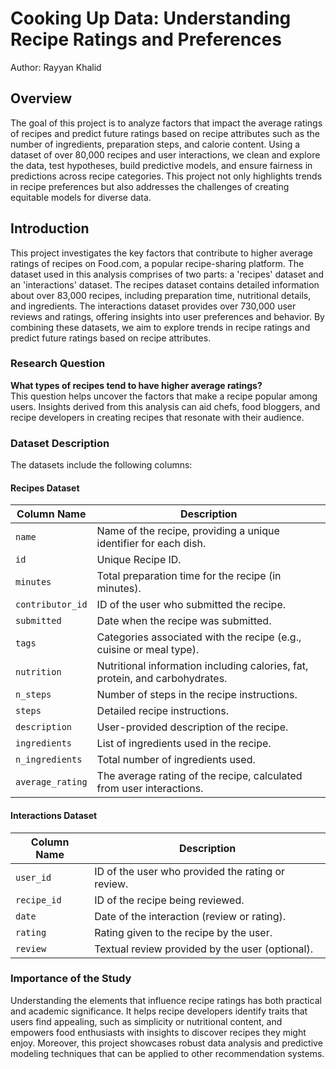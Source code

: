 # Cooking Up Data: Understanding Recipe Ratings and Preferences

Author: Rayyan Khalid

## Overview

The goal of this project is to analyze factors that impact the average ratings of recipes and predict future ratings based on recipe attributes such as the number of ingredients, preparation steps, and calorie content. Using a dataset of over 80,000 recipes and user interactions, we clean and explore the data, test hypotheses, build predictive models, and ensure fairness in predictions across recipe categories. This project not only highlights trends in recipe preferences but also addresses the challenges of creating equitable models for diverse data.

## Introduction

This project investigates the key factors that contribute to higher average ratings of recipes on Food.com, a popular recipe-sharing platform. The dataset used in this analysis comprises of two parts: a 'recipes' dataset and an 'interactions' dataset. The recipes dataset contains detailed information about over 83,000 recipes, including preparation time, nutritional details, and ingredients. The interactions dataset provides over 730,000 user reviews and ratings, offering insights into user preferences and behavior. By combining these datasets, we aim to explore trends in recipe ratings and predict future ratings based on recipe attributes.

### Research Question
**What types of recipes tend to have higher average ratings?**  
This question helps uncover the factors that make a recipe popular among users. Insights derived from this analysis can aid chefs, food bloggers, and recipe developers in creating recipes that resonate with their audience.

### Dataset Description
The datasets include the following columns:

#### Recipes Dataset
| Column Name      | Description                                                                 |
|-------------------|-----------------------------------------------------------------------------|
| `name`           | Name of the recipe, providing a unique identifier for each dish.           |
| `id`             | Unique Recipe ID.                                                          |
| `minutes`        | Total preparation time for the recipe (in minutes).                        |
| `contributor_id` | ID of the user who submitted the recipe.                                    |
| `submitted`      | Date when the recipe was submitted.                                         |
| `tags`           | Categories associated with the recipe (e.g., cuisine or meal type).         |
| `nutrition`      | Nutritional information including calories, fat, protein, and carbohydrates.|
| `n_steps`        | Number of steps in the recipe instructions.                                 |
| `steps`          | Detailed recipe instructions.                                              |
| `description`    | User-provided description of the recipe.                                   |
| `ingredients`    | List of ingredients used in the recipe.                                     |
| `n_ingredients`  | Total number of ingredients used.                                           |
| `average_rating` | The average rating of the recipe, calculated from user interactions.        |

#### Interactions Dataset
| Column Name  | Description                                                       |
|--------------|-------------------------------------------------------------------|
| `user_id`    | ID of the user who provided the rating or review.                 |
| `recipe_id`  | ID of the recipe being reviewed.                                  |
| `date`       | Date of the interaction (review or rating).                       |
| `rating`     | Rating given to the recipe by the user.                           |
| `review`     | Textual review provided by the user (optional).                   |

### Importance of the Study
Understanding the elements that influence recipe ratings has both practical and academic significance. It helps recipe developers identify traits that users find appealing, such as simplicity or nutritional content, and empowers food enthusiasts with insights to discover recipes they might enjoy. Moreover, this project showcases robust data analysis and predictive modeling techniques that can be applied to other recommendation systems.

